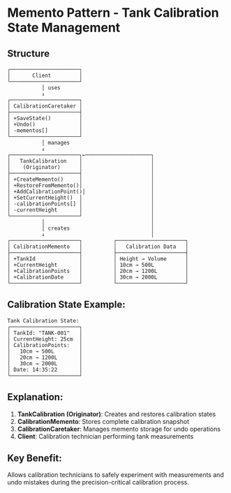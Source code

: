 # Memento Pattern - Tank Calibration State Management

## Structure
```
┌──────────────────────┐
│       Client         │
└──────────────────────┘
           │ uses
           ↓
┌──────────────────────┐
│ CalibrationCaretaker │
├──────────────────────┤
│ +SaveState()         │
│ +Undo()              │
│ -mementos[]          │
└──────────────────────┘
           │ manages
           ↓
┌──────────────────────┐←─────────────────────┐ 
│   TankCalibration    │                      │
│    (Originator)      │                      │
├──────────────────────┤                      │
│ +CreateMemento()     │                      │
│ +RestoreFromMemento()│                      │
│ +AddCalibrationPoint()│                     │
│ +SetCurrentHeight()  │                      │
│ -calibrationPoints[] │                      │
│ -currentHeight       │                      │
└──────────────────────┘                      │
           │                                  │
           │ creates                          │
           ↓                                  │
┌──────────────────────┐          ┌──────────────────────┐
│ CalibrationMemento   │          │   Calibration Data   │
├──────────────────────┤          ├──────────────────────┤
│ +TankId              │          │ Height → Volume      │
│ +CurrentHeight       │          │ 10cm → 500L          │
│ +CalibrationPoints   │          │ 20cm → 1200L         │
│ +CalibrationDate     │          │ 30cm → 2000L         │
└──────────────────────┘          └──────────────────────┘
```

## Calibration State Example:
```
Tank Calibration State:
┌──────────────────────┐
│ TankId: "TANK-001"   │
│ CurrentHeight: 25cm  │
│ CalibrationPoints:   │
│   10cm → 500L        │
│   20cm → 1200L       │
│   30cm → 2000L       │
│ Date: 14:35:22       │
└──────────────────────┘
```

## Explanation:
1. **TankCalibration (Originator)**: Creates and restores calibration states
2. **CalibrationMemento**: Stores complete calibration snapshot
3. **CalibrationCaretaker**: Manages memento storage for undo operations
4. **Client**: Calibration technician performing tank measurements

## Key Benefit:
Allows calibration technicians to safely experiment with measurements and undo mistakes during the precision-critical calibration process.